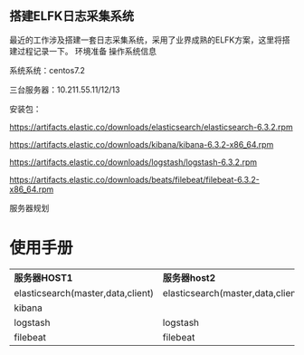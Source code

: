 ## 搭建ELFK日志采集系统

最近的工作涉及搭建一套日志采集系统，采用了业界成熟的ELFK方案，这里将搭建过程记录一下。
环境准备
操作系统信息

系统系统：centos7.2

三台服务器：10.211.55.11/12/13

安装包：

https://artifacts.elastic.co/downloads/elasticsearch/elasticsearch-6.3.2.rpm

https://artifacts.elastic.co/downloads/kibana/kibana-6.3.2-x86_64.rpm

https://artifacts.elastic.co/downloads/logstash/logstash-6.3.2.rpm

https://artifacts.elastic.co/downloads/beats/filebeat/filebeat-6.3.2-x86_64.rpm


服务器规划

# 使用手册
<table border="0">
    <tr>
        <td><strong>服务器HOST1</strong></td>
        <td><strong><a >服务器host2</a></td>
        <td><strong><a >服务器host3</a></td>
    </tr>
    <tr>        
        <td><a >elasticsearch(master,data,client)</a></td>
        <td><a >elasticsearch(master,data,client)</a></td>
        <td><a >elasticsearch(master,data,client)</a></td>
    </tr>
    <tr>
        <td><a >kibana</a></td>
        <td><a ></a></td>
        <td><a ></a></td>
    </tr>
    <tr>
        <td><a >logstash</a></td>
        <td><a >logstash</a></td>
        <td><a >logstash</a></td>
    </tr>
    <tr>
        <td><a >filebeat</a></td>
        <td><a >filebeat</a></td>
        <td><a >filebeat</a></td>
    </tr>
</table>
